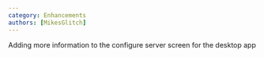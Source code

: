 ```yaml
---
category: Enhancements
authors: [MikesGlitch]
---
```


Adding more information to the configure server screen for the desktop app
